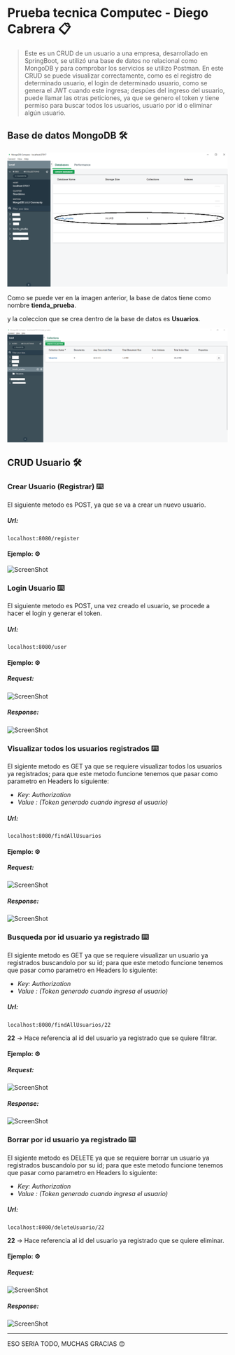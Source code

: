 # Prueba tecnica Computec - Diego Cabrera 📋

> Este es un CRUD de un usuario a una empresa, desarrollado en SpringBoot, se utilizó una base de datos no relacional como MongoDB y para comprobar los servicios se utilizo Postman.
> En este CRUD se puede visualizar correctamente, como es el registro de determinado usuario, el login de determinado usuario, como se genera el JWT cuando este ingresa; despúes
del ingreso del usuario, puede llamar las otras peticiones, ya que se genero el token y tiene permiso para buscar todos los usuarios, usuario por id o eliminar algún usuario.

## Base de datos MongoDB 🛠️

![ScreenShot](/images_README/DB.png)

Como se puede ver en la imagen anterior, la base de datos tiene como nombre **tienda_prueba**.

y la coleccion que se crea dentro de la base de datos es **Usuarios**.

![ScreenShot](/images_README/Collection.png)

## CRUD Usuario 🛠️
### Crear Usuario (Registrar) ⌨️

El siguiente metodo es POST, ya que se va a crear un nuevo usuario.

 ##### Url:

```
localhost:8080/register
```
 #### Ejemplo: ⚙️
 
 ![ScreenShot](https://github.com/diego1193/prueba_tecnica/blob/main/images_README/register_request.JPG)
 
 
 ### Login Usuario ⌨️
 
 El siguiente metodo es POST, una vez creado el usuario, se procede a hacer el login y generar el token.
 
 ##### Url:
 
 ```
localhost:8080/user
```

#### Ejemplo: ⚙️
##### Request:

![ScreenShot](https://github.com/diego1193/prueba_tecnica/blob/main/images_README/login_request.JPG)

##### Response:

![ScreenShot](https://github.com/diego1193/prueba_tecnica/blob/main/images_README/login_response.JPG)

### Visualizar todos los usuarios registrados ⌨️

El sigiente metodo es GET ya que se requiere visualizar todos los usuarios ya registrados; para que este metodo funcione tenemos que pasar como parametro en Headers lo siguiente:
 
* _Key: Authorization_
* _Value : (Token generado cuando ingresa el usuario)_

 ##### Url:
 
```
localhost:8080/findAllUsuarios
```
#### Ejemplo: ⚙️
##### Request:

![ScreenShot](https://github.com/diego1193/prueba_tecnica/blob/main/images_README/find_all_user_request.JPG)

##### Response:

![ScreenShot](https://github.com/diego1193/prueba_tecnica/blob/main/images_README/find_all_user_response.JPG)

### Busqueda por id usuario ya registrado ⌨️

El sigiente metodo es GET ya que se requiere visualizar un usuario ya registrados buscandolo por su id; para que este metodo funcione tenemos que pasar como parametro en Headers lo siguiente:
 
* _Key: Authorization_
* _Value : (Token generado cuando ingresa el usuario)_

 ##### Url:
 
```
localhost:8080/findAllUsuarios/22
```
**22** -> Hace referencia al id del usuario ya registrado que se quiere filtrar.

#### Ejemplo: ⚙️
##### Request:

![ScreenShot](https://github.com/diego1193/prueba_tecnica/blob/main/images_README/find_user_by_id%20request.JPG)

##### Response:

![ScreenShot](https://github.com/diego1193/prueba_tecnica/blob/main/images_README/find_user_by_id%20response.JPG)

### Borrar por id usuario ya registrado ⌨️

El sigiente metodo es DELETE ya que se requiere borrar un usuario ya registrados buscandolo por su id; para que este metodo funcione tenemos que pasar como parametro en Headers lo siguiente:
 
* _Key: Authorization_
* _Value : (Token generado cuando ingresa el usuario)_

 ##### Url:
 
```
localhost:8080/deleteUsuario/22
```
**22** -> Hace referencia al id del usuario ya registrado que se quiere eliminar.

#### Ejemplo: ⚙️
##### Request:

![ScreenShot](https://github.com/diego1193/prueba_tecnica/blob/main/images_README/delete_user_by_id_request.JPG)

##### Response:

![ScreenShot](https://github.com/diego1193/prueba_tecnica/blob/main/images_README/delete_user_by_id_response.JPG)

---

ESO SERIA TODO, MUCHAS GRACIAS 😊

